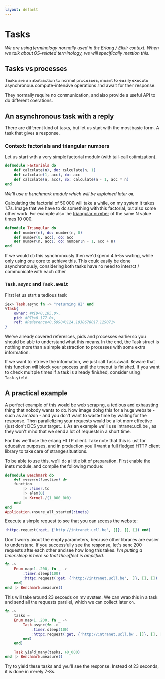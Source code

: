 ```yaml
---
layout: default
---
```

# Tasks

_We are using terminology normally used in the Erlang / Elixir context. When we talk about OS-related terminology, we will specifically mention this._

## Tasks vs processes

Tasks are an abstraction to normal processes, meant to easily execute asynchronous compute-intensive operations and await for their response.

They normally require no communication, and also provide a useful API to do different operations.

## An asynchronous task with a reply

There are different kind of tasks, but let us start with the most basic form. A task that gives a response.

### Context: factorials and triangular numbers

Let us start with a very simple factorial module (with tail-call optimization).

```elixir
defmodule Factorials do
    def calculate(n), do: calculate(n, 1)
    def calculate(1, acc), do: acc
    def calculate(n, acc), do: calculate(n - 1, acc * n)
end
```

_We'll use a benchmark module which will be explained later on._

Calculating the factorial of 50 000 will take a while, on my system it takes 1.7s. Image that we have to do something with this factorial, but also some other work. For example also the [triangular number](https://en.wikipedia.org/wiki/Triangular_number) of the same N value times 10 000.

```elixir
defmodule Triangular do
    def number(n), do: number(n, 0)
    def number(0, acc), do: acc
    def number(n, acc), do: number(n - 1, acc + n)
end
```

If we would do this synchronously then we'd spend 4.5-5s waiting, while only using one core to achieve this. This could easily be done asynchronously, considering both tasks have no need to interact / communicate with each other.

### `Task.async` and `Task.await`

First let us start a tedious task:

```elixir
iex> Task.async fn -> "returning HI" end
%Task{
    owner: #PID<0.105.0>,
    pid: #PID<0.177.0>,
    ref: #Reference<0.699843124.1838678017.129071>
}
```

We've already covered references, pids and processes earlier so you should be able to understand what this means. In the end, the Task struct is nothing more than a simple abstraction to processes with some extra information.

If we want to retrieve the information, we just call Task.await. Beware that this function will block your process until the timeout is finished. If you want to check multiple times if a task is already finished, consider using `Task.yield`.

## A practical example

A perfect example of this would be web scraping, a tedious and exhausting thing that nobody wants to do. Now image doing this for a huge website - such as amazon - and you don't want to waste time by waiting for the response. Then parallelizing your requests would be a lot more effective (just don't DOS your target...). As an example we'll use intranet.ucll.be , as they won't mind that we send a lot of requests in a short time.

For this we'll use the erlang HTTP client. Take note that this is just for educative purposes, and in production you'll want a full fledged HTTP client library to take care of strange situations.

To be able to use this, we'll do a little bit of preparation. First enable the inets module, and compile the following module:

```elixir
defmodule Benchmark do
    def measure(function) do
    function
        |> :timer.tc
        |> elem(0)
        |> Kernel./(1_000_000)
    end
end
Application.ensure_all_started(:inets)
```

Execute a simple request to see that you can access the website:

```elixir
:httpc.request(:get, {'http://intranet.ucll.be', []}, [], []) end)
```

Don't worry about the empty parameters, because other libraries are easier to understand. If you successfully see the response, let's send 200 requests after each other and see how long this takes. _I'm putting a timer.sleep in here so that the effect is amplified._

```elixir
fn ->
    Enum.map(1..200, fn _ ->
        :timer.sleep(100)
        :httpc.request(:get, {'http://intranet.ucll.be', []}, [], [])
    end)
end |> Benchmark.measure()
```

This will take around 23 seconds on my system. We can wrap this in a task and send all the requests parallel, which we can collect later on.

```elixir
fn ->
    tasks =
    Enum.map(1..200, fn _ ->
        Task.async(fn ->
            :timer.sleep(100)
            :httpc.request(:get, {'http://intranet.ucll.be', []}, [], [])
        end)
    end)

    Task.yield_many(tasks, 60_000)
end |> Benchmark.measure()
```

Try to yield these tasks and you'll see the response. Instead of 23 seconds, it is done in merely 7-8s.
